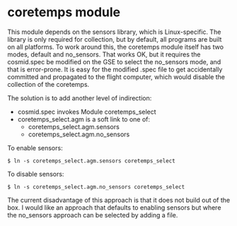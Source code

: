 # coretemps module
This module depends on the sensors library, which is
Linux-specific. The library is only required for collection,
but by default, all programs are built on all platforms.
To work around this, the coretemps module itself has two
modes, default and no_sensors. That works OK, but it requires
the cosmid.spec be modified on the GSE to select the no_sensors
mode, and that is error-prone. It is easy for the modified
.spec file to get accidentally committed and propagated to
the flight computer, which would disable the collection of
the coretemps.

The solution is to add another level of indirection:

  - cosmid.spec invokes Module coretemps_select
  - coretemps_select.agm is a soft link to one of:
    - coretemps_select.agm.sensors
    - coretemps_select.agm.no_sensors

To enable sensors:

```$ ln -s coretemps_select.agm.sensors coretemps_select```

To disable sensors:

```$ ln -s coretemps_select.agm.no_sensors coretemps_select```

The current disadvantage of this approach is that it does not
build out of the box. I would like an approach that defaults to
enabling sensors but where the no_sensors approach can be selected
by adding a file.
